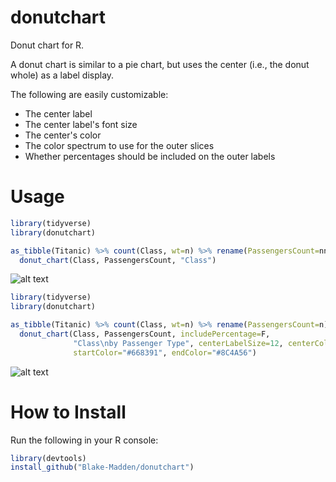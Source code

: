 # donutchart
Donut chart for R.

A donut chart is similar to a pie chart, but uses the center (i.e., the donut whole) as a label display.

The following are easily customizable:

- The center label
- The center label's font size
- The center's color
- The color spectrum to use for the outer slices
- Whether percentages should be included on the outer labels

# Usage

```r
library(tidyverse)
library(donutchart)

as_tibble(Titanic) %>% count(Class, wt=n) %>% rename(PassengersCount=nn) %>%
  donut_chart(Class, PassengersCount, "Class")
```

![alt text](DonutExample.svg "Example")

```r
library(tidyverse)
library(donutchart)

as_tibble(Titanic) %>% count(Class, wt=n) %>% rename(PassengersCount=n) %>%
  donut_chart(Class, PassengersCount, includePercentage=F,
              "Class\nby Passenger Type", centerLabelSize=12, centerColor="black",
              startColor="#668391", endColor="#8C4A56")
```

![alt text](DonutExample2.svg "Example 2")

# How to Install

Run the following in your R console:

```r
library(devtools)
install_github("Blake-Madden/donutchart")
```

